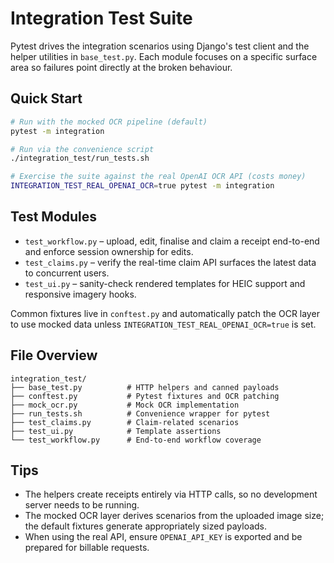 # Integration Test Suite

Pytest drives the integration scenarios using Django's test client and the helper
utilities in `base_test.py`. Each module focuses on a specific surface area so
failures point directly at the broken behaviour.

## Quick Start

```bash
# Run with the mocked OCR pipeline (default)
pytest -m integration

# Run via the convenience script
./integration_test/run_tests.sh

# Exercise the suite against the real OpenAI OCR API (costs money)
INTEGRATION_TEST_REAL_OPENAI_OCR=true pytest -m integration
```

## Test Modules

- `test_workflow.py` – upload, edit, finalise and claim a receipt end-to-end and
  enforce session ownership for edits.
- `test_claims.py` – verify the real-time claim API surfaces the latest data to
  concurrent users.
- `test_ui.py` – sanity-check rendered templates for HEIC support and responsive
  imagery hooks.

Common fixtures live in `conftest.py` and automatically patch the OCR layer to use
mocked data unless `INTEGRATION_TEST_REAL_OPENAI_OCR=true` is set.

## File Overview

```
integration_test/
├── base_test.py          # HTTP helpers and canned payloads
├── conftest.py           # Pytest fixtures and OCR patching
├── mock_ocr.py           # Mock OCR implementation
├── run_tests.sh          # Convenience wrapper for pytest
├── test_claims.py        # Claim-related scenarios
├── test_ui.py            # Template assertions
└── test_workflow.py      # End-to-end workflow coverage
```

## Tips

- The helpers create receipts entirely via HTTP calls, so no development server
  needs to be running.
- The mocked OCR layer derives scenarios from the uploaded image size; the
  default fixtures generate appropriately sized payloads.
- When using the real API, ensure `OPENAI_API_KEY` is exported and be prepared
  for billable requests.
